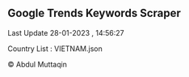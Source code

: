 

## Google Trends Keywords Scraper 
 
Last Update 28-01-2023 , 14:56:27

Country List :
VIETNAM.json



© Abdul Muttaqin 
